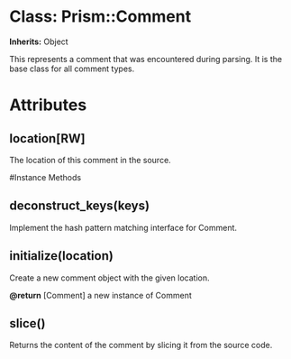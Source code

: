# Class: Prism::Comment
**Inherits:** Object
    

This represents a comment that was encountered during parsing. It is the base
class for all comment types.


# Attributes
## location[RW] [](#attribute-i-location)
The location of this comment in the source.


#Instance Methods
## deconstruct_keys(keys) [](#method-i-deconstruct_keys)
Implement the hash pattern matching interface for Comment.

## initialize(location) [](#method-i-initialize)
Create a new comment object with the given location.

**@return** [Comment] a new instance of Comment

## slice() [](#method-i-slice)
Returns the content of the comment by slicing it from the source code.

